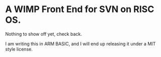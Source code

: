 # A WIMP Front End for SVN on RISC OS.

Nothing to show off yet, check back.

I am writing this in ARM BASIC, and I will end up releasing it under a MIT style license.